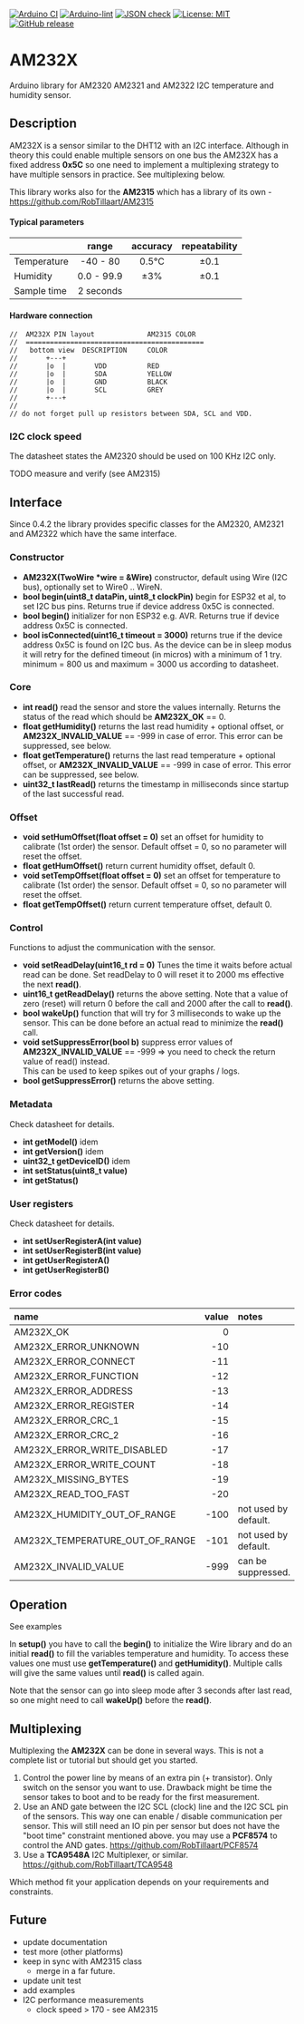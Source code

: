 
[![Arduino CI](https://github.com/RobTillaart/AM232X/workflows/Arduino%20CI/badge.svg)](https://github.com/marketplace/actions/arduino_ci)
[![Arduino-lint](https://github.com/RobTillaart/AM232X/actions/workflows/arduino-lint.yml/badge.svg)](https://github.com/RobTillaart/AM232X/actions/workflows/arduino-lint.yml)
[![JSON check](https://github.com/RobTillaart/AM232X/actions/workflows/jsoncheck.yml/badge.svg)](https://github.com/RobTillaart/AM232X/actions/workflows/jsoncheck.yml)
[![License: MIT](https://img.shields.io/badge/license-MIT-green.svg)](https://github.com/RobTillaart/AM232X/blob/master/LICENSE)
[![GitHub release](https://img.shields.io/github/release/RobTillaart/AM232X.svg?maxAge=3600)](https://github.com/RobTillaart/AM232X/releases)


# AM232X

Arduino library for AM2320 AM2321 and AM2322 I2C temperature and humidity sensor.


## Description

AM232X is a sensor similar to the DHT12 with an I2C interface. 
Although in theory this could enable multiple sensors on one bus
the AM232X has a fixed address **0x5C** so one need to implement a 
multiplexing strategy to have multiple sensors in practice. 
See multiplexing below.

This library works also for the **AM2315** which has a library of its own - https://github.com/RobTillaart/AM2315


#### Typical parameters

|             |  range     | accuracy | repeatability |
|:------------|:----------:|:--------:|:-------------:|
| Temperature | -40 - 80   | 0.5°C    |  ±0.1         |
| Humidity    | 0.0 - 99.9 | ±3%      |  ±0.1         |
| Sample time | 2 seconds  |          |               |


#### Hardware connection

```
//  AM232X PIN layout             AM2315 COLOR
//  ============================================
//   bottom view  DESCRIPTION     COLOR
//       +---+
//       |o  |       VDD          RED
//       |o  |       SDA          YELLOW
//       |o  |       GND          BLACK
//       |o  |       SCL          GREY
//       +---+
//
// do not forget pull up resistors between SDA, SCL and VDD.
```


### I2C clock speed

The datasheet states the AM2320 should be used on 100 KHz I2C only.

TODO measure and verify (see AM2315)


## Interface

Since 0.4.2 the library provides specific classes for the AM2320, AM2321 and AM2322 which have the same interface.


### Constructor

- **AM232X(TwoWire \*wire = &Wire)** constructor, default using Wire (I2C bus), optionally set to Wire0 .. WireN.
- **bool begin(uint8_t dataPin, uint8_t clockPin)** begin for ESP32 et al, to set I2C bus pins.
Returns true if device address 0x5C is connected.
- **bool begin()** initializer for non ESP32 e.g. AVR.
Returns true if device address 0x5C is connected.
- **bool isConnected(uint16_t timeout = 3000)** returns true if the device address 0x5C is found on I2C bus.
As the device can be in sleep modus it will retry for the defined timeout (in micros) with a minimum of 1 try. 
minimum = 800 us and maximum = 3000 us according to datasheet.


### Core

- **int read()** read the sensor and store the values internally.
Returns the status of the read which should be **AM232X_OK** == 0.
- **float getHumidity()** returns the last read humidity + optional offset, 
or **AM232X_INVALID_VALUE** == -999 in case of error. 
This error can be suppressed, see below.
- **float getTemperature()** returns the last read temperature + optional offset,
or **AM232X_INVALID_VALUE** == -999 in case of error. 
This error can be suppressed, see below.
- **uint32_t lastRead()** returns the timestamp in milliseconds since startup of the last successful read.


### Offset

- **void setHumOffset(float offset = 0)** set an offset for humidity to calibrate (1st order) the sensor.
Default offset = 0, so no parameter will reset the offset.
- **float getHumOffset()** return current humidity offset, default 0.
- **void setTempOffset(float offset = 0)** set an offset for temperature to calibrate (1st order) the sensor.
Default offset = 0, so no parameter will reset the offset.
- **float getTempOffset()** return current temperature offset, default 0.


### Control

Functions to adjust the communication with the sensor.

- **void setReadDelay(uint16_t rd = 0)** Tunes the time it waits before actual read can be done.
Set readDelay to 0 will reset it to 2000 ms effective the next **read()**.
- **uint16_t getReadDelay()** returns the above setting. 
Note that a value of zero (reset) will return 0 before the call and 2000 after the call to **read()**.
- **bool wakeUp()** function that will try for 3 milliseconds to wake up the sensor.
This can be done before an actual read to minimize the **read()** call.
- **void setSuppressError(bool b)** suppress error values of **AM232X_INVALID_VALUE** == -999 => you need to check the return value of read() instead.  
This can be used to keep spikes out of your graphs / logs. 
- **bool getSuppressError()**  returns the above setting.


### Metadata

Check datasheet for details.

- **int getModel()** idem
- **int getVersion()** idem
- **uint32_t getDeviceID()** idem
- **int setStatus(uint8_t value)**
- **int getStatus()**


### User registers

Check datasheet for details.

- **int setUserRegisterA(int value)**
- **int setUserRegisterB(int value)**
- **int getUserRegisterA()**
- **int getUserRegisterB()**


### Error codes

| name                              | value | notes       |
|:----------------------------------|------:|:------------|
| AM232X_OK                         |  0    |
| AM232X_ERROR_UNKNOWN              |  -10  |
| AM232X_ERROR_CONNECT              |  -11  |
| AM232X_ERROR_FUNCTION             |  -12  |
| AM232X_ERROR_ADDRESS              |  -13  |
| AM232X_ERROR_REGISTER             |  -14  |
| AM232X_ERROR_CRC_1                |  -15  |
| AM232X_ERROR_CRC_2                |  -16  |
| AM232X_ERROR_WRITE_DISABLED       |  -17  |
| AM232X_ERROR_WRITE_COUNT          |  -18  |
| AM232X_MISSING_BYTES              |  -19  |
| AM232X_READ_TOO_FAST              |  -20  |
| AM232X_HUMIDITY_OUT_OF_RANGE      |  -100 | not used by default.
| AM232X_TEMPERATURE_OUT_OF_RANGE   |  -101 | not used by default.
| AM232X_INVALID_VALUE              |  -999 | can be suppressed. 


## Operation

See examples

In **setup()** you have to call the **begin()** to initialize 
the Wire library and do an initial **read()** to fill the variables temperature and humidity. 
To access these values one must use **getTemperature()** and **getHumidity()**. 
Multiple calls will give the same values until **read()** is called again.

Note that the sensor can go into sleep mode after 3 seconds after last read, 
so one might need to call **wakeUp()** before the **read()**.


## Multiplexing 

Multiplexing the **AM232X** can be done in several ways.
This is not a complete list or tutorial but should get you started.

1. Control the power line by means of an extra pin (+ transistor). 
Only switch on the sensor you want to use. Drawback might be time 
the sensor takes to boot and to be ready for the first measurement.
2. Use an AND gate between the I2C SCL (clock) line and the I2C SCL 
pin of the sensors. This way one can enable / disable communication 
per sensor. This will still need an IO pin per sensor but does not 
have the "boot time" constraint mentioned above.
you may use a **PCF8574** to control the AND gates.
https://github.com/RobTillaart/PCF8574
3. Use a **TCA9548A** I2C Multiplexer, or similar. https://github.com/RobTillaart/TCA9548

Which method fit your application depends on your requirements and constraints.


## Future

- update documentation
- test more (other platforms)
- keep in sync with AM2315 class
  - merge in a far future.
- update unit test
- add examples
- I2C performance measurements
  - clock speed > 170 - see AM2315


